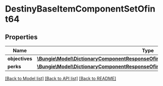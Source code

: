 # DestinyBaseItemComponentSetOfint64

## Properties
Name | Type | Description | Notes
------------ | ------------- | ------------- | -------------
**objectives** | [**\Bungie\Model\DictionaryComponentResponseOfint64AndDestinyItemObjectivesComponent**](DictionaryComponentResponseOfint64AndDestinyItemObjectivesComponent.md) |  | [optional] 
**perks** | [**\Bungie\Model\DictionaryComponentResponseOfint64AndDestinyItemPerksComponent**](DictionaryComponentResponseOfint64AndDestinyItemPerksComponent.md) |  | [optional] 

[[Back to Model list]](../README.md#documentation-for-models) [[Back to API list]](../README.md#documentation-for-api-endpoints) [[Back to README]](../README.md)


